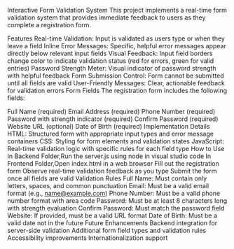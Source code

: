 Interactive Form Validation System
This project implements a real-time form validation system that provides immediate feedback to users as they complete a registration form.

Features
Real-time Validation: Input is validated as users type or when they leave a field
Inline Error Messages: Specific, helpful error messages appear directly below relevant input fields
Visual Feedback: Input field borders change color to indicate validation status (red for errors, green for valid entries)
Password Strength Meter: Visual indicator of password strength with helpful feedback
Form Submission Control: Form cannot be submitted until all fields are valid
User-Friendly Messages: Clear, actionable feedback for validation errors
Form Fields
The registration form includes the following fields:

Full Name (required)
Email Address (required)
Phone Number (required)
Password with strength indicator (required)
Confirm Password (required)
Website URL (optional)
Date of Birth (required)
Implementation Details
HTML: Structured form with appropriate input types and error message containers
CSS: Styling for form elements and validation states
JavaScript: Real-time validation logic with specific rules for each field type
How to Use
In Backend Folder,Run the server.js using node in visual studio code
In Frontend Folder,Open index.html in a web browser
Fill out the registration form
Observe real-time validation feedback as you type
Submit the form once all fields are valid
Validation Rules
Full Name: Must contain only letters, spaces, and common punctuation
Email: Must be a valid email format (e.g., name@example.com)
Phone Number: Must be a valid phone number format with area code
Password: Must be at least 8 characters long with strength evaluation
Confirm Password: Must match the password field
Website: If provided, must be a valid URL format
Date of Birth: Must be a valid date not in the future
Future Enhancements
Backend integration for server-side validation
Additional form field types and validation rules
Accessibility improvements
Internationalization support
